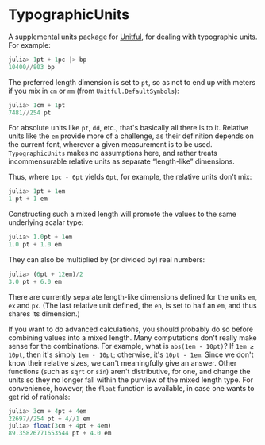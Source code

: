 # TypographicUnits

A supplemental units package for
[Unitful](https://github.com/PainterQubits/Unitful.jl), for dealing with
typographic units. For example:

```jl
julia> 1pt + 1pc |> bp
10400//803 bp
```

The preferred length dimension is set to `pt`, so as not to end up with meters
if you mix in `cm` or `mm` (from `Unitful.DefaultSymbols`):

```jl
julia> 1cm + 1pt
7481//254 pt
```

For absolute units like `pt`, `dd`, etc., that's basically all there is to it.
Relative units like the `em` provide more of a challenge, as their definition
depends on the current font, wherever a given measurement is to be used.
`TypographicUnits` makes no assumptions here, and rather treats
incommensurable relative units as separate “length-like” dimensions.

Thus, where `1pc - 6pt` yields `6pt`, for example, the relative units don't
mix:

```jl
julia> 1pt + 1em
1 pt + 1 em
```

Constructing such a mixed length will promote the values to the same
underlying scalar type:

```jl
julia> 1.0pt + 1em
1.0 pt + 1.0 em
```

They can also be multiplied by (or divided by) real numbers:

```jl
julia> (6pt + 12em)/2
3.0 pt + 6.0 em
```

There are currently separate length-like dimensions defined for the units
`em`, `ex` and `px`. (The last relative unit defined, the `en`, is set to half
an `em`, and thus shares its dimension.)

If you want to do advanced calculations, you should probably do so before
combining values into a mixed length. Many computations don't really make
sense for the combinations. For example, what is `abs(1em - 10pt)`? If `1em ≥
10pt`, then it's simply `1em - 10pt`; otherwise, it's `10pt - 1em`. Since we
don't know their relative sizes, we can't meaningfully give an answer. Other
functions (such as `sqrt` or `sin`) aren't distributive, for one, and change
the units so they no longer fall within the purview of the mixed length type.
For convenience, however, the `float` function is available, in case one wants
to get rid of rationals:

```jl
julia> 3cm + 4pt + 4em
22697//254 pt + 4//1 em
julia> float(3cm + 4pt + 4em)
89.35826771653544 pt + 4.0 em
```
